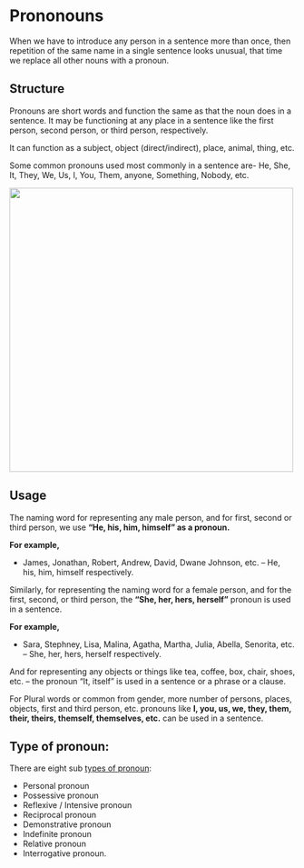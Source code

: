 # Prononouns

When we have to introduce any person in a sentence more than once, then repetition of the same name in a single sentence looks unusual, that time we replace all other nouns with a pronoun.

## Structure

Pronouns are short words and function the same as that the noun does in a sentence. It may be functioning at any place in a sentence like the first person, second person, or third person, respectively.

It can function as a subject, object (direct/indirect), place, animal, thing, etc.

Some common pronouns used most commonly in a sentence are- He, She, It, They, We, Us, I, You, Them, anyone, Something, Nobody, etc.

<img src="https://i0.wp.com/onlymyenglish.com/wp-content/uploads/2020/11/english-pronouns-min.png?resize=1024%2C819&ssl=1" style="width:500px;">

## Usage

The naming word for representing any male person, and for first, second or third person, we use **“He, his, him, himself” as a pronoun.**

**For example,** 

- James, Jonathan, Robert, Andrew, David, Dwane Johnson, etc. – He, his, him, himself respectively.

Similarly, for representing the naming word for a female person, and for the first, second, or third person, the **“She, her, hers, herself”** pronoun is used in a sentence.

**For example,**

- Sara, Stephney, Lisa, Malina, Agatha, Martha, Julia, Abella, Senorita, etc. – She, her, hers, herself respectively.

And for representing any objects or things like tea, coffee, box, chair, shoes, etc. – the pronoun “It, itself” is used in a sentence or a phrase or a clause.

For Plural words or common from gender, more number of persons, places, objects, first and third person, etc. pronouns like **I, you, us, we, they, them, their, theirs, themself, themselves, etc.** can be used in a sentence.

## Type of pronoun:

There are eight sub [types of pronoun](https://onlymyenglish.com/pronoun/):

- Personal pronoun
- Possessive pronoun
- Reflexive / Intensive pronoun
- Reciprocal pronoun
- Demonstrative pronoun
- Indefinite pronoun
- Relative pronoun
- Interrogative pronoun.